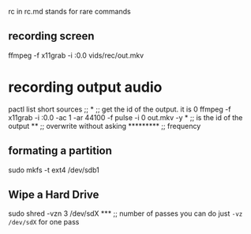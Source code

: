 rc in rc.md stands for rare  commands

## recording screen
ffmpeg -f x11grab -i :0.0 vids/rec/out.mkv

# recording output audio
pactl list short sources  ;;			      *			;; get the id of the output. it is 0
ffmpeg -f x11grab -i :0.0 -ac 1 -ar 44100 -f pulse -i 0 out.mkv -y
                                                      *			 ;; is the id of the output
		                                                **     	 ;; overwrite without asking
 				*********                              	 ;; frequency     	


## formating a partition
sudo mkfs -t ext4 /dev/sdb1

## Wipe a Hard Drive
sudo shred -vzn 3 /dev/sdX
              ***		;; number of passes you can do just `-vz /dev/sdX` for one pass
